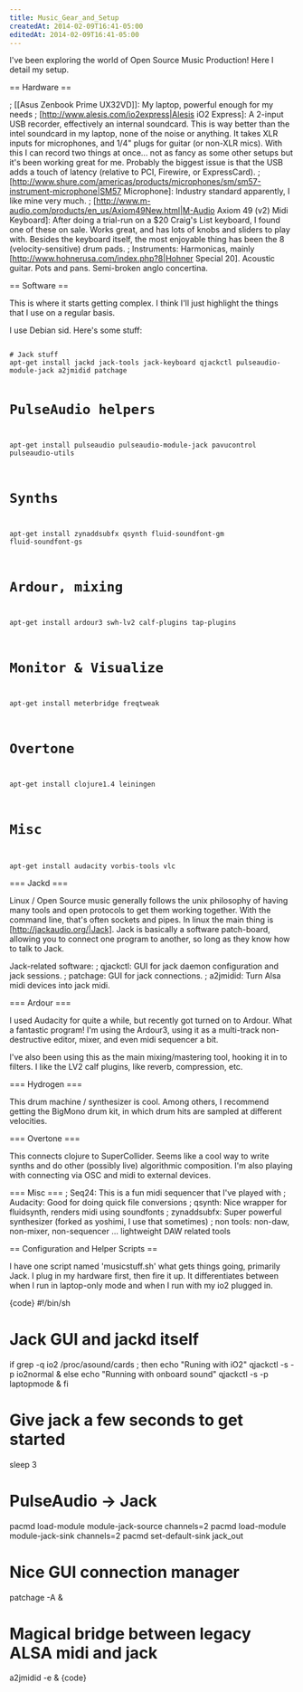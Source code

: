 ```yaml
---
title: Music_Gear_and_Setup
createdAt: 2014-02-09T16:41-05:00
editedAt: 2014-02-09T16:41-05:00
---
```


I've been exploring the world of Open Source Music Production! Here I detail my setup.

== Hardware ==

; [[Asus Zenbook Prime UX32VD]]: My laptop, powerful enough for my needs
; [http://www.alesis.com/io2express|Alesis iO2 Express]: A 2-input USB recorder, effectively an internal soundcard. This is way better than the intel soundcard in my laptop, none of the noise or anything. It takes XLR inputs for microphones, and 1/4" plugs for guitar (or non-XLR mics). With this I can record two things at once... not as fancy as some other setups but it's been working great for me. Probably the biggest issue is that the USB adds a touch of latency (relative to PCI, Firewire, or ExpressCard).
; [http://www.shure.com/americas/products/microphones/sm/sm57-instrument-microphone|SM57 Microphone]: Industry standard apparently, I like mine very much.
; [http://www.m-audio.com/products/en_us/Axiom49New.html|M-Audio Axiom 49 (v2) Midi Keyboard]: After doing a trial-run on a $20 Craig's List keyboard, I found one of these on sale. Works great, and has lots of knobs and sliders to play with. Besides the keyboard itself, the most enjoyable thing has been the 8 (velocity-sensitive) drum pads.
; Instruments: Harmonicas, mainly [http://www.hohnerusa.com/index.php?8|Hohner Special 20]. Acoustic guitar. Pots and pans. Semi-broken anglo concertina. 

== Software ==

This is where it starts getting complex. I think I'll just highlight the things that I use on a regular basis.

I use Debian sid. Here's some stuff:

<code>
# Jack stuff
apt-get install jackd jack-tools jack-keyboard qjackctl pulseaudio-module-jack a2jmidid patchage

# PulseAudio helpers
apt-get install pulseaudio pulseaudio-module-jack pavucontrol pulseaudio-utils

# Synths
apt-get install zynaddsubfx qsynth fluid-soundfont-gm fluid-soundfont-gs

# Ardour, mixing
apt-get install ardour3 swh-lv2 calf-plugins tap-plugins

# Monitor & Visualize
apt-get install meterbridge freqtweak

# Overtone
apt-get install clojure1.4 leiningen

# Misc
apt-get install audacity vorbis-tools vlc
</code>

=== Jackd ===

Linux / Open Source music generally follows the unix philosophy of having many tools and open protocols to get them working together. With the command line, that's often sockets and pipes. In linux the main thing is [http://jackaudio.org/|Jack]. Jack is basically a software patch-board, allowing you to connect one program to another, so long as they know how to talk to Jack.

Jack-related software:
; qjackctl: GUI for jack daemon configuration and jack sessions.
; patchage: GUI for jack connections.
; a2jmidid: Turn Alsa midi devices into jack midi.

=== Ardour ===

I used Audacity for quite a while, but recently got turned on to Ardour. What a fantastic program! I'm using the Ardour3, using it as a multi-track non-destructive editor, mixer, and even midi sequencer a bit.

I've also been using this as the main mixing/mastering tool, hooking it in to filters. I like the LV2 calf plugins, like reverb, compression, etc.

=== Hydrogen ===

This drum machine / synthesizer is cool. Among others, I recommend getting the BigMono drum kit, in which drum hits are sampled at different velocities.

=== Overtone ===

This connects clojure to SuperCollider. Seems like a cool way to write synths and do other (possibly live) algorithmic composition. I'm also playing with connecting via OSC and midi to external devices.

=== Misc ===
; Seq24: This is a fun midi sequencer that I've played with
; Audacity: Good for doing quick file conversions
; qsynth: Nice wrapper for fluidsynth, renders midi using soundfonts
; zynaddsubfx: Super powerful synthesizer (forked as yoshimi, I use that sometimes)
; non tools: non-daw, non-mixer, non-sequencer ... lightweight DAW related tools

== Configuration and Helper Scripts ==

I have one script named 'musicstuff.sh' what gets things going, primarily Jack. I plug in my hardware first, then fire it up. It differentiates between when I run in laptop-only mode and when I run with my io2 plugged in.

{code}
#!/bin/sh

# Jack GUI and jackd itself
if grep -q io2 /proc/asound/cards ; then
  echo "Runing with iO2"
  qjackctl -s -p io2normal &
else
  echo "Running with onboard sound"
  qjackctl -s -p laptopmode &
fi

# Give jack a few seconds to get started
sleep 3

# PulseAudio -> Jack
pacmd load-module module-jack-source channels=2
pacmd load-module module-jack-sink channels=2
pacmd set-default-sink jack_out

# Nice GUI connection manager
patchage -A &

# Magical bridge between legacy ALSA midi and jack
a2jmidid -e &
{code}

